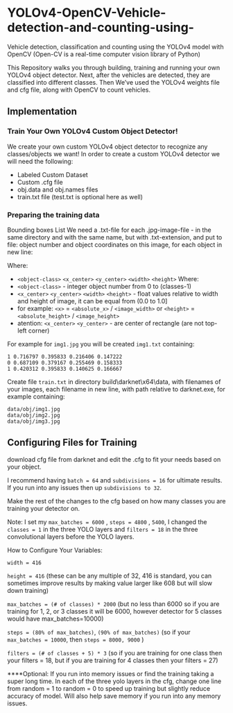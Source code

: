 # YOLOv4-OpenCV-Vehicle-detection-and-counting-using-
Vehicle detection, classification  and counting using the YOLOv4 model with OpenCV (Open-CV is a real-time computer vision library of Python)

This Repository walks you through building, training and running your own YOLOv4 object detector. Next, after the vehicles are detected, they are classified into different classes. Then We’ve used the YOLOv4 weights file and cfg file, along with OpenCV to count vehicles. 

## Implementation


### Train Your Own YOLOv4 Custom Object Detector!
We create your own custom YOLOv4 object detector to recognize any classes/objects we want!
In order to create a custom YOLOv4 detector we will need the following:

* Labeled Custom Dataset
* Custom .cfg file
* obj.data and obj.names files
* train.txt file (test.txt is optional here as well)

### Preparing the training data
Bounding boxes List We need a .txt-file for each .jpg-image-file - in the same directory and with the same name, but with .txt-extension, and put to file: object number and object coordinates on this image, for each object in new line:

Where:

* `<object-class>` `<x_center>` `<y_center>` `<width>` `<height>` Where:
* `<object-class>` - integer object number from 0 to (classes-1)
* `<x_center>` `<y_center>` `<width>` `<height>` - float values relative to width and height of image, it can be equal from (0.0 to 1.0]
* for example: `<x>` = `<absolute_x>` / `<image_width>` or `<height>` = `<absolute_height>` / `<image_height>`
* atention: `<x_center>` `<y_center>` - are center of rectangle (are not top-left corner)

For example for `img1.jpg` you will be created `img1.txt` containing: 

```
1 0.716797 0.395833 0.216406 0.147222
0 0.687109 0.379167 0.255469 0.158333
1 0.420312 0.395833 0.140625 0.166667
```

Create file `train.txt` in directory build\darknet\x64\data\, with filenames of your images, each filename in new line, with path relative to darknet.exe, for example containing:

```
data/obj/img1.jpg
data/obj/img2.jpg
data/obj/img3.jpg
```
## Configuring Files for Training

download cfg file from darknet and edit the .cfg to fit your needs based on your object.

I recommend having `batch = 64` and `subdivisions = 16` for ultimate results. If you run into any issues then up `subdivisions to 32`.

Make the rest of the changes to the cfg based on how many classes you are training your detector on.

Note: I set my `max_batches = 6000` , `steps = 4800` , `5400`, I changed the `classes = 1` in the three YOLO layers and `filters = 18` in the three convolutional layers before the YOLO layers.

How to Configure Your Variables:

`width = 416`

`height = 416` (these can be any multiple of 32, 416 is standard, you can sometimes improve results by making value larger like 608 but will slow down training)

`max_batches = (# of classes) * 2000` (but no less than 6000 so if you are training for 1, 2, or 3 classes it will be 6000, however detector for 5 classes would have max_batches=10000)

`steps = (80% of max_batches)`, `(90% of max_batches)` (so if your `max_batches = 10000`, then `steps = 8000, 9000` )

`filters = (# of classes + 5) * 3` (so if you are training for one class then your filters = 18, but if you are training for 4 classes then your filters = 27)

****Optional: If you run into memory issues or find the training taking a super long time. In each of the three yolo layers in the cfg, change one line from random = 1 to random = 0 to speed up training but slightly reduce accuracy of model. Will also help save memory if you run into any memory issues.

